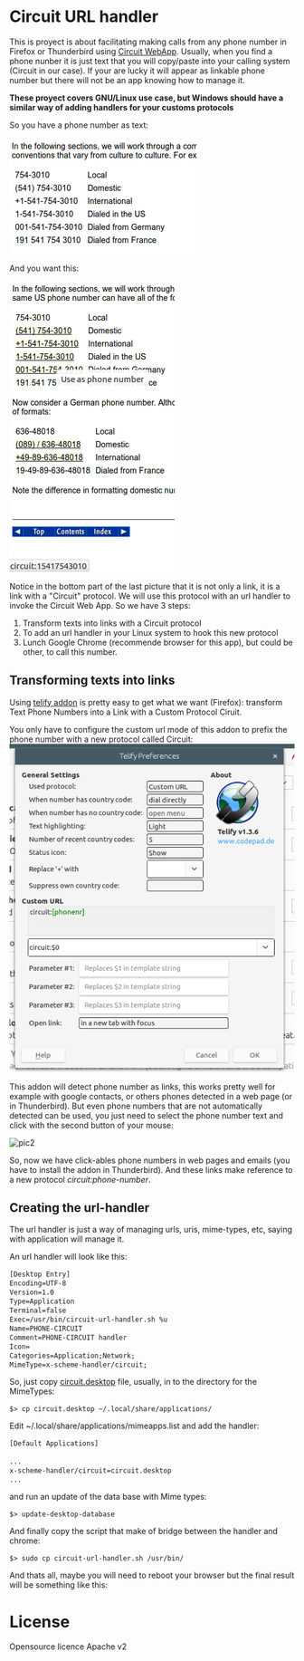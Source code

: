 Circuit URL handler
==================

This is proyect is about facilitating making calls from any phone number in Firefox or Thunderbird using [Circuit WebApp](https://eu.yourcircuit.com/). Usually, when you find a phone nunber it is just text that you will copy/paste into your calling system (Circuit in our case). If your are lucky it will appear as linkable phone number but there will not be an app knowing how to manage it. 

**These proyect covers GNU/Linux use case, but Windows should have a similar way of adding handlers for
your customs protocols**

So you have a phone number as text:

![alt text](./pics/phone-no-link.png "Phone numbers as not linkable text")

And you want this:

![alt text](./pics/phone-link.png "Phone numbers is a link to make the call")

Notice in the bottom part of the last picture that it is not only a link, it is a link with a "Circuit" protocol. We will use this protocol with an url handler to invoke the Circuit Web App. So we have 3 steps:

 1. Transform texts into links with a Circuit protocol
 2. To add an url handler in your Linux system to hook this new protocol
 3. Lunch Google Chrome (recommende browser for this app), but could be other, to call this number.
 

## Transforming texts into links

Using [telify addon](https://addons.mozilla.org/en-US/firefox/addon/telify/?src=search) is pretty easy to get what we want (Firefox): transform Text Phone Numbers into a Link with a Custom Protocol Ciruit.

You only have to configure the custom url mode of this addon to prefix the phone number with a new protocol called Circuit:
![pic1](./pics/telify-circuit-protocol.png)

This addon will detect phone number as links, this works pretty well for example with google contacts, or others phones detected in a web page (or in Thunderbird). But even phone numbers that are not automatically detected can be used, you just need to select the phone number text and click with the second button of your mouse:

![pic2](https://cloud.githubusercontent.com/assets/3435696/21431054/13d882a2-c866-11e6-8dc9-37359b82798a.png)

So, now we have click-ables phone numbers in web pages and emails (you have to install the addon in Thunderbird). And these links make reference to a new protocol *circuit:phone-number*.

## Creating the url-handler

The url handler is just a way of managing urls, uris, mime-types, etc, saying with application will manage it. 

An url handler will look like this:

```
[Desktop Entry]
Encoding=UTF-8
Version=1.0
Type=Application
Terminal=false
Exec=/usr/bin/circuit-url-handler.sh %u
Name=PHONE-CIRCUIT
Comment=PHONE-CIRCUIT handler
Icon=
Categories=Application;Network;
MimeType=x-scheme-handler/circuit;

```

So, just copy [circuit.desktop](./circuit.desktop) file, usually, in to the directory for the MimeTypes:

```
$> cp circuit.desktop ~/.local/share/applications/
```

Edit ~/.local/share/applications/mimeapps.list and add the handler:

```
[Default Applications]

...
x-scheme-handler/circuit=circuit.desktop
...

```

and run an update of the data base with Mime types:

```
$> update-desktop-database
```

And finally copy the script that make of bridge between the handler and chrome:

```
$> sudo cp circuit-url-handler.sh /usr/bin/
```

And thats all, maybe you will need to reboot your browser but the final result will be something like this:


# License

Opensource licence Apache v2
